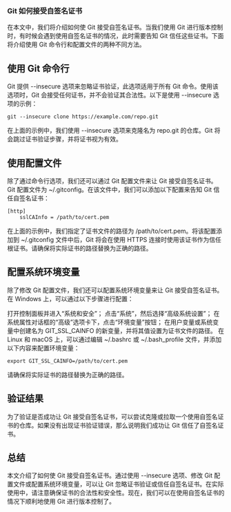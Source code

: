 ### Git 如何接受自签名证书
在本文中，我们将介绍如何使 Git 接受自签名证书。当我们使用 Git 进行版本控制时，有时候会遇到使用自签名证书的情况，此时需要告知 Git 信任这些证书。下面将介绍使用 Git 命令行和配置文件的两种不同方法。

## 使用 Git 命令行
Git 提供 --insecure 选项来忽略证书验证，此选项适用于所有 Git 命令。使用该选项时，Git 会接受任何证书，并不会验证其合法性。以下是使用 --insecure 选项的示例：
```
git --insecure clone https://example.com/repo.git
```
在上面的示例中，我们使用 --insecure 选项来克隆名为 repo.git 的仓库。Git 将会跳过证书验证步骤，并将证书视为有效。

## 使用配置文件
除了通过命令行选项，我们还可以通过 Git 配置文件来让 Git 接受自签名证书。Git 配置文件为 ~/.gitconfig。在该文件中，我们可以添加以下配置来告知 Git 信任自签名证书：
```
[http]
    sslCAInfo = /path/to/cert.pem
```
在上面的示例中，我们指定了证书文件的路径为 /path/to/cert.pem。将该配置添加到 ~/.gitconfig 文件中后，Git 将会在使用 HTTPS 连接时使用该证书作为信任根证书。请确保将实际证书的路径替换为正确的路径。

## 配置系统环境变量
除了修改 Git 配置文件，我们还可以配置系统环境变量来让 Git 接受自签名证书。在 Windows 上，可以通过以下步骤进行配置：

打开控制面板并进入“系统和安全”；
点击“系统”，然后选择“高级系统设置”；
在系统属性对话框的“高级”选项卡下，点击“环境变量”按钮；
在用户变量或系统变量中创建名为 GIT_SSL_CAINFO 的新变量，并将其值设置为证书文件的路径。
在 Linux 和 macOS 上，可以通过编辑 ~/.bashrc 或 ~/.bash_profile 文件，并添加以下内容来配置环境变量：
```
export GIT_SSL_CAINFO=/path/to/cert.pem
```
请确保将实际证书的路径替换为正确的路径。

## 验证结果
为了验证是否成功让 Git 接受自签名证书，可以尝试克隆或拉取一个使用自签名证书的仓库。如果没有出现证书验证错误，那么说明我们成功让 Git 信任了自签名证书。

## 总结
本文介绍了如何使 Git 接受自签名证书。通过使用 --insecure 选项、修改 Git 配置文件或配置系统环境变量，可以让 Git 忽略证书验证或信任自签名证书。在实际使用中，请注意确保证书的合法性和安全性。现在，我们可以在使用自签名证书的情况下顺利地使用 Git 进行版本控制了。
